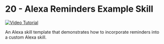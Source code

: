 # 20 - Alexa Reminders Example Skill

[![Video Tutorial](http://img.youtube.com/vi/csma1jIhgAE/maxresdefault.jpg)](http://www.youtube.com/watch?v=csma1jIhgAE)

An Alexa skill template that demonstrates how to incorporate reminders into a custom Alexa skill.